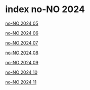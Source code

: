 # index no-NO 2024

<a href="./05">no-NO 2024 05</a>

<a href="./06">no-NO 2024 06</a>

<a href="./07">no-NO 2024 07</a>

<a href="./08">no-NO 2024 08</a>

<a href="./09">no-NO 2024 09</a>

<a href="./10">no-NO 2024 10</a>

<a href="./11">no-NO 2024 11</a>
